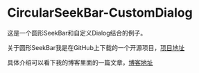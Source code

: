 # CircularSeekBar-CustomDialog

这是一个圆形SeekBar和自定义Dialog结合的例子。

关于圆形SeekBar我是在GitHub上下载的一个开源项目，[项目地址](https://github.com/yzhixiang/circularseekbar)

具体介绍可以看下我的博客里面的一篇文章，[博客地址](http://blog.csdn.net/yabg_zhi_xiang/article/details/51152124)